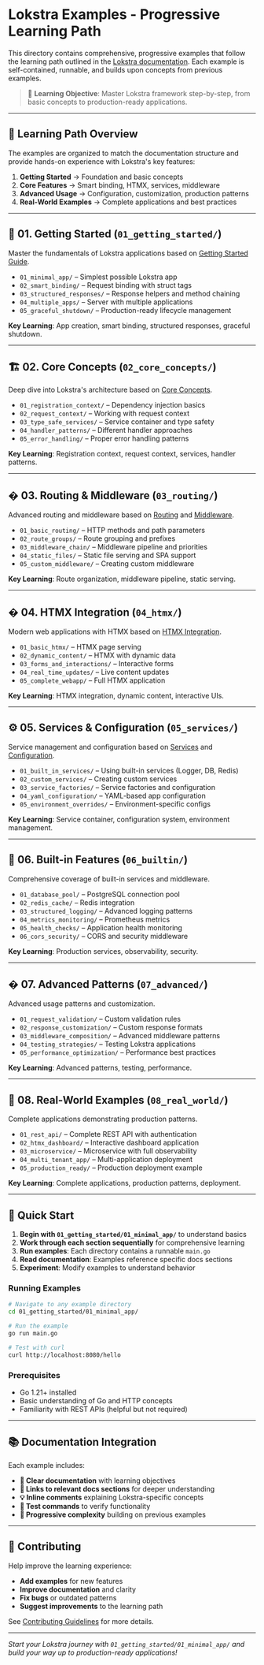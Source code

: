 # Lokstra Examples - Progressive Learning Path

This directory contains comprehensive, progressive examples that follow the learning path outlined in the [Lokstra documentation](../../docs/README.md). Each example is self-contained, runnable, and builds upon concepts from previous examples.

> 🎯 **Learning Objective**: Master Lokstra framework step-by-step, from basic concepts to production-ready applications.

---

## 🚀 Learning Path Overview

The examples are organized to match the documentation structure and provide hands-on experience with Lokstra's key features:

1. **Getting Started** → Foundation and basic concepts
2. **Core Features** → Smart binding, HTMX, services, middleware  
3. **Advanced Usage** → Configuration, customization, production patterns
4. **Real-World Examples** → Complete applications and best practices

---

## 📘 01. Getting Started (`01_getting_started/`)

Master the fundamentals of Lokstra applications based on [Getting Started Guide](../../docs/getting-started.md).

* `01_minimal_app/` – Simplest possible Lokstra app
* `02_smart_binding/` – Request binding with struct tags  
* `03_structured_responses/` – Response helpers and method chaining
* `04_multiple_apps/` – Server with multiple applications
* `05_graceful_shutdown/` – Production-ready lifecycle management

**Key Learning**: App creation, smart binding, structured responses, graceful shutdown.

---

## 🏗️ 02. Core Concepts (`02_core_concepts/`)

Deep dive into Lokstra's architecture based on [Core Concepts](../../docs/core-concepts.md).

* `01_registration_context/` – Dependency injection basics
* `02_request_context/` – Working with request context
* `03_type_safe_services/` – Service container and type safety
* `04_handler_patterns/` – Different handler approaches
* `05_error_handling/` – Proper error handling patterns

**Key Learning**: Registration context, request context, services, handler patterns.

---

## �️ 03. Routing & Middleware (`03_routing/`)

Advanced routing and middleware based on [Routing](../../docs/routing.md) and [Middleware](../../docs/middleware.md).

* `01_basic_routing/` – HTTP methods and path parameters
* `02_route_groups/` – Route grouping and prefixes
* `03_middleware_chain/` – Middleware pipeline and priorities
* `04_static_files/` – Static file serving and SPA support
* `05_custom_middleware/` – Creating custom middleware

**Key Learning**: Route organization, middleware pipeline, static serving.

---

## � 04. HTMX Integration (`04_htmx/`)

Modern web applications with HTMX based on [HTMX Integration](../../docs/htmx-integration.md).

* `01_basic_htmx/` – HTMX page serving
* `02_dynamic_content/` – HTMX with dynamic data
* `03_forms_and_interactions/` – Interactive forms
* `04_real_time_updates/` – Live content updates
* `05_complete_webapp/` – Full HTMX application

**Key Learning**: HTMX integration, dynamic content, interactive UIs.

---

## ⚙️ 05. Services & Configuration (`05_services/`)

Service management and configuration based on [Services](../../docs/services.md) and [Configuration](../../docs/configuration.md).

* `01_built_in_services/` – Using built-in services (Logger, DB, Redis)
* `02_custom_services/` – Creating custom services
* `03_service_factories/` – Service factories and configuration
* `04_yaml_configuration/` – YAML-based app configuration
* `05_environment_overrides/` – Environment-specific configs

**Key Learning**: Service container, configuration system, environment management.

---

## 🔧 06. Built-in Features (`06_builtin/`)

Comprehensive coverage of built-in services and middleware.

* `01_database_pool/` – PostgreSQL connection pool
* `02_redis_cache/` – Redis integration
* `03_structured_logging/` – Advanced logging patterns
* `04_metrics_monitoring/` – Prometheus metrics
* `05_health_checks/` – Application health monitoring
* `06_cors_security/` – CORS and security middleware

**Key Learning**: Production services, observability, security.

---

## � 07. Advanced Patterns (`07_advanced/`)

Advanced usage patterns and customization.

* `01_request_validation/` – Custom validation rules
* `02_response_customization/` – Custom response formats
* `03_middleware_composition/` – Advanced middleware patterns
* `04_testing_strategies/` – Testing Lokstra applications
* `05_performance_optimization/` – Performance best practices

**Key Learning**: Advanced patterns, testing, performance.

---

## 🏢 08. Real-World Examples (`08_real_world/`)

Complete applications demonstrating production patterns.

* `01_rest_api/` – Complete REST API with authentication
* `02_htmx_dashboard/` – Interactive dashboard application
* `03_microservice/` – Microservice with full observability
* `04_multi_tenant_app/` – Multi-application deployment
* `05_production_ready/` – Production deployment example

**Key Learning**: Complete applications, production patterns, deployment.

---

## 🚀 Quick Start

1. **Begin with `01_getting_started/01_minimal_app/`** to understand basics
2. **Work through each section sequentially** for comprehensive learning
3. **Run examples**: Each directory contains a runnable `main.go`
4. **Read documentation**: Examples reference specific docs sections
5. **Experiment**: Modify examples to understand behavior

### Running Examples

```bash
# Navigate to any example directory
cd 01_getting_started/01_minimal_app/

# Run the example
go run main.go

# Test with curl
curl http://localhost:8080/hello
```

### Prerequisites

- Go 1.21+ installed
- Basic understanding of Go and HTTP concepts
- Familiarity with REST APIs (helpful but not required)

---

## 📚 Documentation Integration

Each example includes:

- **📖 Clear documentation** with learning objectives
- **🔗 Links to relevant docs sections** for deeper understanding  
- **💡 Inline comments** explaining Lokstra-specific concepts
- **🧪 Test commands** to verify functionality
- **🔄 Progressive complexity** building on previous examples

---

## 🤝 Contributing

Help improve the learning experience:

- **Add examples** for new features
- **Improve documentation** and clarity
- **Fix bugs** or outdated patterns
- **Suggest improvements** to the learning path

See [Contributing Guidelines](../../CONTRIBUTING.md) for more details.

---

*Start your Lokstra journey with `01_getting_started/01_minimal_app/` and build your way up to production-ready applications!*
